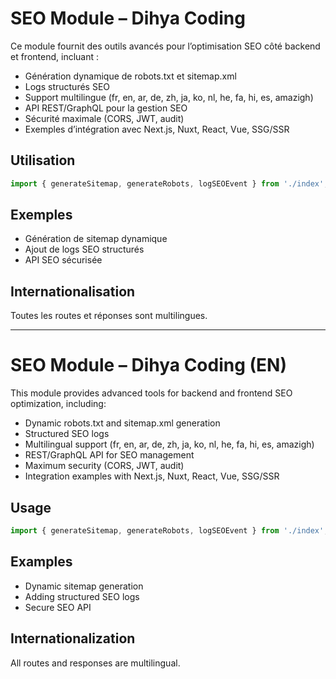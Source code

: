 # SEO Module – Dihya Coding

Ce module fournit des outils avancés pour l’optimisation SEO côté backend et frontend, incluant :
- Génération dynamique de robots.txt et sitemap.xml
- Logs structurés SEO
- Support multilingue (fr, en, ar, de, zh, ja, ko, nl, he, fa, hi, es, amazigh)
- API REST/GraphQL pour la gestion SEO
- Sécurité maximale (CORS, JWT, audit)
- Exemples d’intégration avec Next.js, Nuxt, React, Vue, SSG/SSR

## Utilisation
```js
import { generateSitemap, generateRobots, logSEOEvent } from './index';
```

## Exemples
- Génération de sitemap dynamique
- Ajout de logs SEO structurés
- API SEO sécurisée

## Internationalisation
Toutes les routes et réponses sont multilingues.

---

# SEO Module – Dihya Coding (EN)

This module provides advanced tools for backend and frontend SEO optimization, including:
- Dynamic robots.txt and sitemap.xml generation
- Structured SEO logs
- Multilingual support (fr, en, ar, de, zh, ja, ko, nl, he, fa, hi, es, amazigh)
- REST/GraphQL API for SEO management
- Maximum security (CORS, JWT, audit)
- Integration examples with Next.js, Nuxt, React, Vue, SSG/SSR

## Usage
```js
import { generateSitemap, generateRobots, logSEOEvent } from './index';
```

## Examples
- Dynamic sitemap generation
- Adding structured SEO logs
- Secure SEO API

## Internationalization
All routes and responses are multilingual.
